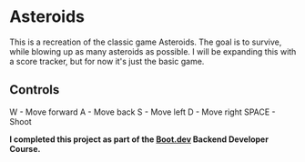 # Asteroids
This is a recreation of the classic game Asteroids. The goal is to survive, while blowing up as many asteroids as possible. I will be expanding this with a score tracker, but for now it's just the basic game.

## Controls
W - Move forward
A - Move back
S - Move left
D - Move right
SPACE - Shoot

**I completed this project as part of the [Boot.dev](https://www.boot.dev/) Backend Developer Course.**
